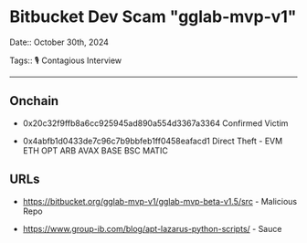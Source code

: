 # Bitbucket Dev Scam "gglab-mvp-v1"

Date:: October 30th, 2024

Tags:: 🎙️ Contagious Interview


---


## Onchain

- 0x20c32f9ffb8a6cc925945ad890a554d3367a3364 Confirmed Victim

- 0x4abfb1d0433de7c96c7b9bbfeb1ff0458eafacd1 Direct Theft - EVM ETH OPT ARB AVAX BASE BSC MATIC



## URLs


- https://bitbucket.org/gglab-mvp-v1/gglab-mvp-beta-v1.5/src - Malicious Repo

- https://www.group-ib.com/blog/apt-lazarus-python-scripts/ - Sauce